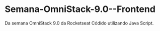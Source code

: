 # Semana-OmniStack-9.0--Frontend
Da semana OmniStack 9.0 da Rocketseat 
Códido utilizando Java Script.
